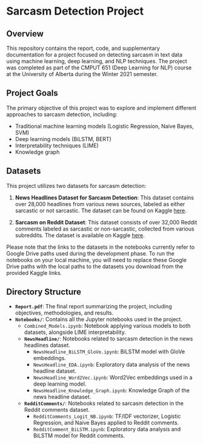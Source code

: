 # Sarcasm Detection Project

## Overview

This repository contains the report, code, and supplementary documentation for a project focused on detecting sarcasm in text data using machine learning, deep learning, and NLP techniques. The project was completed as part of the CMPUT 651 (Deep Learning for NLP) course at the University of Alberta during the Winter 2021 semester.

## Project Goals

The primary objective of this project was to explore and implement different approaches to sarcasm detection, including:
- Traditional machine learning models (Logistic Regression, Naive Bayes, SVM)
- Deep learning models (BiLSTM, BERT)
- Interpretability techniques (LIME)
- Knowledge graph


## Datasets

This project utilizes two datasets for sarcasm detection:

1. **News Headlines Dataset for Sarcasm Detection**: This dataset contains over 28,000 headlines from various news sources, labeled as either sarcastic or not sarcastic. The dataset can be found on Kaggle [here](https://www.kaggle.com/datasets/rmisra/news-headlines-dataset-for-sarcasm-detection).

2. **Sarcasm on Reddit Dataset**: This dataset consists of over 32,000 Reddit comments labeled as sarcastic or non-sarcastic, collected from various subreddits. The dataset is available on Kaggle [here](https://www.kaggle.com/datasets/danofer/sarcasm).

Please note that the links to the datasets in the notebooks currently refer to Google Drive paths used during the development phase. To run the notebooks on your local machine, you will need to replace these Google Drive paths with the local paths to the datasets you download from the provided Kaggle links.



## Directory Structure

- **`Report.pdf`**: The final report summarizing the project, including objectives, methodologies, and results.
- **`Notebooks/`**: Contains all the Jupyter notebooks used in the project.
  - `Combined_Models.ipynb`: Notebook applying various models to both datasets, alongside LIME interpretability.
  - **`NewsHeadline/`**: Notebooks related to sarcasm detection in the news headlines dataset.
    - `NewsHeadline_BiLSTM_GloVe.ipynb`: BiLSTM model with GloVe embeddings.
    - `NewsHeadline_EDA.ipynb`: Exploratory data analysis of the news headline dataset.
    - `NewsHeadline_Word2Vec.ipynb`: Word2Vec embeddings used in a deep learning model.
	- `NewsHeadline_Knowledge_Graph.ipynb`: Knowledge Graph of the news headline dataset.
  - **`RedditComments/`**: Notebooks related to sarcasm detection in the Reddit comments dataset.
    - `RedditComments_Logit_NB.ipynb`: TF/IDF vectorizer, Logistic Regression, and Naive Bayes applied to Reddit comments.
    - `RedditComment_BiLSTM.ipynb`:  Exploratory data analysis and BiLSTM model for Reddit comments.


